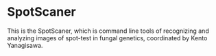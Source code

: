 # SpotScaner
This is the SpotScaner, which is command line tools of recognizing and analyzing images of spot-test in fungal genetics, coordinated by Kento Yanagisawa.
